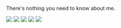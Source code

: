 There's nothing you need to know about me.

![](https://forthebadge.com/images/badges/you-didnt-ask-for-this.svg) ![](https://forthebadge.com/images/badges/built-with-love.svg) ![](https://forthebadge.com/images/badges/made-with-c-sharp.svg) ![](https://forthebadge.com/images/badges/0-percent-optimized.svg) ![](https://forthebadge.com/images/badges/powered-by-oxygen.svg)
